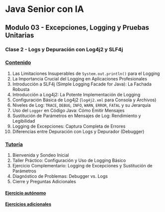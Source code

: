 # Java Senior con IA

## Modulo 03 - Excepciones, Logging y Pruebas Unitarias

### Clase 2 - Logs y Depuración con Log4j2 y SLF4j

### [Contenido](1-contenido.md)

1. Las Limitaciones Insuperables de `System.out.println()` para el Logging
2. La Importancia Crucial del Logging en Aplicaciones Profesionales
3. Introducción a SLF4j (Simple Logging Facade for Java): La Fachada Robusta
4. Introducción a Log4j2: La Potente Implementación de Logging
5. Configuración Básica de Log4j2 (`log4j2.xml` para Consola y Archivos)
6. Niveles de Log: `TRACE`, `DEBUG`, `INFO`, `WARN`, `ERROR`, `FATAL` y su Jerarquía
7. Uso del `Logger` en Código Java: Cómo Emitir Mensajes
8. Sustitución de Parámetros en Mensajes de Log: Rendimiento y Legibilidad
9. Logging de Excepciones: Captura Completa de Errores
10. Diferencias entre Depuración con Logs y Depurador (Debugger)

### [Tutoría](2-tutoria.md)

1. Bienvenida y Sondeo Inicial
2. Taller Práctico: Configuración y Uso de Logging Básico
3. Ejercicio Complementario: Logging de Excepciones y Sustitución de Parámetros
4. Diagnóstico de Problemas: Debugger vs. Logs
5. Cierre y Preguntas Adicionales

#### [Ejercicio autónomo](3-ejercicio.md)

#### [Ejercicios adicionales](4-ejercicios_adicionales.md)
